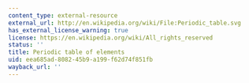 ```yaml
---
content_type: external-resource
external_url: http://en.wikipedia.org/wiki/File:Periodic_table.svg
has_external_license_warning: true
license: https://en.wikipedia.org/wiki/All_rights_reserved
status: ''
title: Periodic table of elements
uid: eea685ad-8082-45b9-a199-f62d74f851fb
wayback_url: ''
---
```

